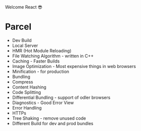 Welcome React 😎

# Parcel
- Dev Build
- Local Server
- HMR (Hot Module Reloading)
- File Watching Algorithm - written in C++
- Caching - Faster Builds
- Image Optimization - Most expensive things in web browsers
- Minification - for production
- Bundling
- Compress
- Content Hashing
- Code Splitting
- Differential Bundling - support of odler browsers
- Diagnostics - Good Error View
- Error Handling
- HTTPs
- Tree Shaking - remove unused code
- Different Build for dev and prod bundles